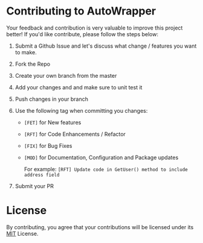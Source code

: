 # Contributing to AutoWrapper

Your feedback and contribution is very valuable to improve this project better! If you'd like contribute, please follow the steps below:

1. Submit a Github Issue and let's discuss what change / features you want to make.
2. Fork the Repo
3. Create your own branch from the master
4. Add your changes and and make sure to unit test it
5. Push changes in your branch
6. Use the following tag when committing you changes:

	* `[FET]` for New features
	* `[RFT]` for Code Enhancements / Refactor
	* `[FIX]` for Bug Fixes
   * `[MOD]` for Documentation, Configuration and Package updates
     
     For example:
	`[RFT] Update code in GetUser() method to include address field`
7. Submit your PR

# License
By contributing, you agree that your contributions will be licensed under its [MIT](https://github.com/proudmonkey/AutoWrapper/blob/master/LICENSE) License.
